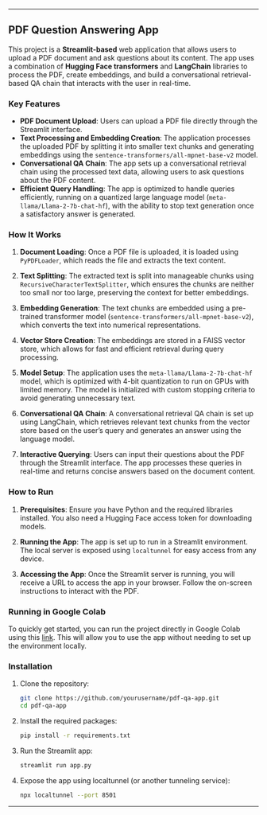
---

## PDF Question Answering App

This project is a **Streamlit-based** web application that allows users to upload a PDF document and ask questions about its content. The app uses a combination of **Hugging Face transformers** and **LangChain** libraries to process the PDF, create embeddings, and build a conversational retrieval-based QA chain that interacts with the user in real-time.

### Key Features

- **PDF Document Upload**: Users can upload a PDF file directly through the Streamlit interface.
- **Text Processing and Embedding Creation**: The application processes the uploaded PDF by splitting it into smaller text chunks and generating embeddings using the `sentence-transformers/all-mpnet-base-v2` model.
- **Conversational QA Chain**: The app sets up a conversational retrieval chain using the processed text data, allowing users to ask questions about the PDF content.
- **Efficient Query Handling**: The app is optimized to handle queries efficiently, running on a quantized large language model (`meta-llama/Llama-2-7b-chat-hf`), with the ability to stop text generation once a satisfactory answer is generated.

### How It Works

1. **Document Loading**: Once a PDF file is uploaded, it is loaded using `PyPDFLoader`, which reads the file and extracts the text content.

2. **Text Splitting**: The extracted text is split into manageable chunks using `RecursiveCharacterTextSplitter`, which ensures the chunks are neither too small nor too large, preserving the context for better embeddings.

3. **Embedding Generation**: The text chunks are embedded using a pre-trained transformer model (`sentence-transformers/all-mpnet-base-v2`), which converts the text into numerical representations.

4. **Vector Store Creation**: The embeddings are stored in a FAISS vector store, which allows for fast and efficient retrieval during query processing.

5. **Model Setup**: The application uses the `meta-llama/Llama-2-7b-chat-hf` model, which is optimized with 4-bit quantization to run on GPUs with limited memory. The model is initialized with custom stopping criteria to avoid generating unnecessary text.

6. **Conversational QA Chain**: A conversational retrieval QA chain is set up using LangChain, which retrieves relevant text chunks from the vector store based on the user’s query and generates an answer using the language model.

7. **Interactive Querying**: Users can input their questions about the PDF through the Streamlit interface. The app processes these queries in real-time and returns concise answers based on the document content.

### How to Run

1. **Prerequisites**: Ensure you have Python and the required libraries installed. You also need a Hugging Face access token for downloading models.

2. **Running the App**: The app is set up to run in a Streamlit environment. The local server is exposed using `localtunnel` for easy access from any device.

3. **Accessing the App**: Once the Streamlit server is running, you will receive a URL to access the app in your browser. Follow the on-screen instructions to interact with the PDF.

### Running in Google Colab

To quickly get started, you can run the project directly in Google Colab using this [link](https://colab.research.google.com/drive/1KtSOvAjXO7jq9zoe18n7ypkYfSpw5ci6#scrollTo=VF6kOaJujSVB). This will allow you to use the app without needing to set up the environment locally.

### Installation

1. Clone the repository:

   ```bash
   git clone https://github.com/yourusername/pdf-qa-app.git
   cd pdf-qa-app
   ```

2. Install the required packages:

   ```bash
   pip install -r requirements.txt
   ```

3. Run the Streamlit app:

   ```bash
   streamlit run app.py
   ```

4. Expose the app using localtunnel (or another tunneling service):

   ```bash
   npx localtunnel --port 8501
   ```

---
